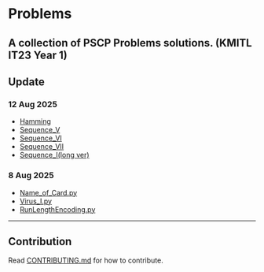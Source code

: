 # Problems
A collection of PSCP Problems solutions. (KMITL IT23 Year 1)
---
## Update
### 12 Aug 2025
- [Hamming](hamming.py)
- [Sequence_V](sequence_V.py)
- [Sequence_VI](sequence_VI.py)
- [Sequence_VII](sequence_VII.py)
- [Sequence_I(long ver)](sequence_I(long).py)
### 8 Aug 2025
- [Name_of_Card.py](Name_of_Card.py)
- [Virus_I.py](Virus_I.py)
- [RunLengthEncoding.py](RunLengthEncoding.py)
---
## Contribution
Read [CONTRIBUTING.md](CONTRIBUTING.md) for how to contribute.
